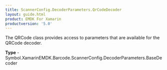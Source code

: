 ```yaml
---
title: ScannerConfig.DecoderParameters.QrCodeDecoder
layout: guide.html 
product: EMDK For Xamarin 
productversion: '5.0' 
---
```

The QRCode class provides access to parameters that are available for the QRCode decoder.

**Type** - Symbol.XamarinEMDK.Barcode.ScannerConfig.DecoderParameters.BaseDecoder



